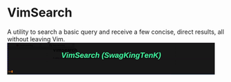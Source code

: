 # VimSearch
A utility to search a basic query and receive a few concise, direct results, all without leaving Vim.
![alt tag](doc/vimSearch.gif)
